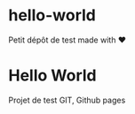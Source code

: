# hello-world
Petit dépôt de test made with :heart:

# Hello World
Projet de test GIT, Github pages
